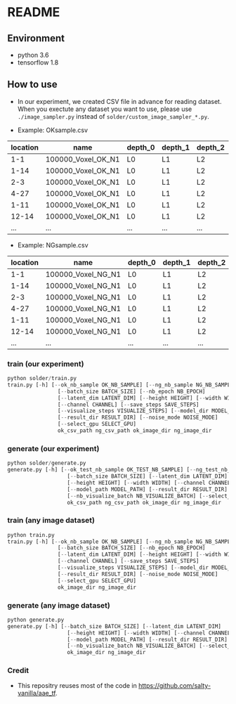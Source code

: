 # README

## Environment

* python 3.6
* tensorflow 1.8

## How to use

* In our experiment, we created CSV file in advance for reading dataset. When you exectute any dataset you want to use, please use `./image_sampler.py` instead of `solder/custom_image_sampler_*.py`.

* Example: OKsample.csv

| location | name                    | depth_0 | depth_1 | depth_2 | depth_3 | depth_4 | depth_5 | depth_6 | depth_7 |
|----------|-------------------------|---------|---------|---------|---------|---------|---------|---------|---------|
| 1-1     | 100000_Voxel_OK_N1 | L0     | L1     | L2     | L3     | L4     | L5     | L6     | L7     |
| 1-14    | 100000_Voxel_OK_N1 | L0     | L1     | L2     | L3     | L4     | L5     | L6     | L7     |
| 2-3    | 100000_Voxel_OK_N1 | L0     | L1     | L2     | L3     | L4     | L5     | L6     | L7     |
| 4-27   | 100000_Voxel_OK_N1 | L0     | L1     | L2     | L3     | L4     | L5     | L6     | L7     |
| 1-11   | 100000_Voxel_OK_N1 | L0     | L1     | L2     | L3     | L4     | L5     | L6     | L7     |
| 12-14    | 100000_Voxel_OK_N1 | L0     | L1     | L2     | L3     | L4     | L5     | L6     | L7     |
|...|...|...|...|...|...|...|...|...|...|

* Example: NGsample.csv

| location | name                    | depth_0 | depth_1 | depth_2 | depth_3 | depth_4 | depth_5 | depth_6 | depth_7 |
|----------|-------------------------|---------|---------|---------|---------|---------|---------|---------|---------|
| 1-1     | 100000_Voxel_NG_N1 | L0     | L1     | L2     | L3     | L4     | L5     | L6     | L7     |
| 1-14    | 100000_Voxel_NG_N1 | L0     | L1     | L2     | L3     | L4     | L5     | L6     | L7     |
| 2-3    | 100000_Voxel_NG_N1 | L0     | L1     | L2     | L3     | L4     | L5     | L6     | L7     |
| 4-27   | 100000_Voxel_NG_N1 | L0     | L1     | L2     | L3     | L4     | L5     | L6     | L7     |
| 1-11   | 100000_Voxel_NG_N1 | L0     | L1     | L2     | L3     | L4     | L5     | L6     | L7     |
| 12-14    | 100000_Voxel_NG_N1 | L0     | L1     | L2     | L3     | L4     | L5     | L6     | L7     |
|...|...|...|...|...|...|...|...|...|...|

### train (our experiment)

```python
python solder/train.py
train.py [-h] [--ok_nb_sample OK_NB_SAMPLE] [--ng_nb_sample NG_NB_SAMPLE]
                [--batch_size BATCH_SIZE] [--nb_epoch NB_EPOCH]
                [--latent_dim LATENT_DIM] [--height HEIGHT] [--width WIDTH]
                [--channel CHANNEL] [--save_steps SAVE_STEPS]
                [--visualize_steps VISUALIZE_STEPS] [--model_dir MODEL_DIR]
                [--result_dir RESULT_DIR] [--noise_mode NOISE_MODE]
                [--select_gpu SELECT_GPU]
                ok_csv_path ng_csv_path ok_image_dir ng_image_dir

```

### generate (our experiment)

```python
python solder/generate.py
generate.py [-h] [--ok_test_nb_sample OK_TEST_NB_SAMPLE] [--ng_test_nb_sample NG_TEST_NB_SAMPLE]
                   [--batch_size BATCH_SIZE] [--latent_dim LATENT_DIM]
                   [--height HEIGHT] [--width WIDTH] [--channel CHANNEL]
                   [--model_path MODEL_PATH] [--result_dir RESULT_DIR]
                   [--nb_visualize_batch NB_VISUALIZE_BATCH] [--select_gpu SELECT_GPU]
                   ok_csv_path ng_csv_path ok_image_dir ng_image_dir
```

### train (any image dataset)

```python
python train.py
train.py [-h] [--ok_nb_sample OK_NB_SAMPLE] [--ng_nb_sample NG_NB_SAMPLE]
                [--batch_size BATCH_SIZE] [--nb_epoch NB_EPOCH]
                [--latent_dim LATENT_DIM] [--height HEIGHT] [--width WIDTH]
                [--channel CHANNEL] [--save_steps SAVE_STEPS]
                [--visualize_steps VISUALIZE_STEPS] [--model_dir MODEL_DIR]
                [--result_dir RESULT_DIR] [--noise_mode NOISE_MODE]
                [--select_gpu SELECT_GPU]
                ok_image_dir ng_image_dir

```

### generate (any image dataset)

```python
python generate.py
generate.py [-h] [--batch_size BATCH_SIZE] [--latent_dim LATENT_DIM]
                   [--height HEIGHT] [--width WIDTH] [--channel CHANNEL]
                   [--model_path MODEL_PATH] [--result_dir RESULT_DIR]
                   [--nb_visualize_batch NB_VISUALIZE_BATCH] [--select_gpu SELECT_GPU]
                   ok_image_dir ng_image_dir
```

### Credit

* This repositry reuses most of the code in https://github.com/salty-vanilla/aae_tf.
